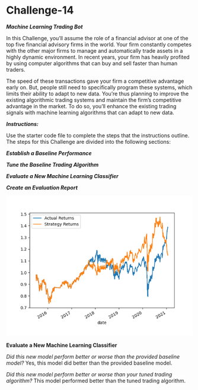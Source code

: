 # Challenge-14

***Machine Learning Trading Bot***

In this Challenge, you’ll assume the role of a financial advisor at one of the top five financial advisory firms in the world. Your firm constantly competes with the other major firms to manage and automatically trade assets in a highly dynamic environment. In recent years, your firm has heavily profited by using computer algorithms that can buy and sell faster than human traders.

The speed of these transactions gave your firm a competitive advantage early on. But, people still need to specifically program these systems, which limits their ability to adapt to new data. You’re thus planning to improve the existing algorithmic trading systems and maintain the firm’s competitive advantage in the market. To do so, you’ll enhance the existing trading signals with machine learning algorithms that can adapt to new data.

***Instructions:***

Use the starter code file to complete the steps that the instructions outline. The steps for this Challenge are divided into the following sections:

***Establish a Baseline Performance***

***Tune the Baseline Trading Algorithm***

***Evaluate a New Machine Learning Classifier***

***Create an Evaluation Report***



![cumulative return plot ](my_plot.png)




**Evaluate a New Machine Learning Classifier**

*Did this new model perform better or worse than the provided baseline model?*
Yes, this model did better than the provided baseline model.

*Did this new model perform better or worse than your tuned trading algorithm?*
This model performed better than the tuned trading algorithm.
